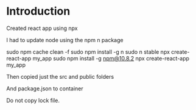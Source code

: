 # Introduction

Created react app using npx

I had to update node using the npm n package

 sudo npm cache clean -f
 sudo npm install -g n
 sudo n stable
 npx create-react-app my_app
 sudo npm install -g npm@10.8.2
 npx create-react-app my_app

Then copied just the src and public folders

And package.json to container

Do not copy lock file.

